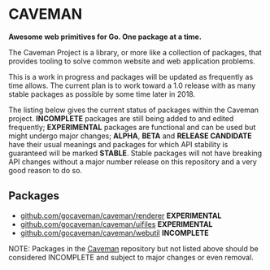 # CAVEMAN

**Awesome web primitives for Go. One package at a time.**

The Caveman Project is a library, or more like a collection of packages, that provides tooling to solve common website and web application problems.

This is a work in progress and packages will be updated as frequently as time allows.  The current plan is to work toward a 1.0 release with as many stable packages as possible by some time later in 2018.

The listing below gives the current status of packages within the Caveman project.  **INCOMPLETE** packages are still being added to and edited frequently;  **EXPERIMENTAL** packages are functional and can be used but might undergo major changes; **ALPHA**, **BETA** and **RELEASE CANDIDATE** have their usual meanings and packages for which API stability is guaranteed will be marked **STABLE**.  Stable packages will not have breaking API changes without a major number release on this repository and a very good reason to do so.

## Packages

* [github.com/gocaveman/caveman/renderer](https://godoc.org/github.com/gocaveman/caveman/renderer) **EXPERIMENTAL**
* [github.com/gocaveman/caveman/uifiles](https://godoc.org/github.com/gocaveman/caveman/uifiles) **EXPERIMENTAL**
* [github.com/gocaveman/caveman/webutil](https://godoc.org/github.com/gocaveman/caveman/webutil) **INCOMPLETE**

NOTE: Packages in the [Caveman](https://godoc.org/github.com/gocaveman/caveman) repository but not listed above should be considered INCOMPLETE and subject to major changes or even removal.
